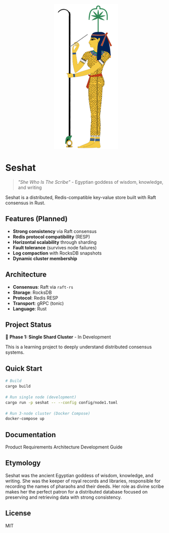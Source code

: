<div align="center">
  <img src="Seshat.svg" alt="Seshat Logo" width="200"/>
</div>

# Seshat

> *"She Who Is The Scribe"* - Egyptian goddess of wisdom, knowledge, and writing

Seshat is a distributed, Redis-compatible key-value store built with Raft consensus in Rust.

## Features (Planned)

- **Strong consistency** via Raft consensus
- **Redis protocol compatibility** (RESP)
- **Horizontal scalability** through sharding
- **Fault tolerance** (survives node failures)
- **Log compaction** with RocksDB snapshots
- **Dynamic cluster membership**

## Architecture

- **Consensus**: Raft via `raft-rs`
- **Storage**: RocksDB
- **Protocol**: Redis RESP
- **Transport**: gRPC (tonic)
- **Language**: Rust

## Project Status

🚧 **Phase 1: Single Shard Cluster** - In Development

This is a learning project to deeply understand distributed consensus systems.

## Quick Start
```bash
# Build
cargo build

# Run single node (development)
cargo run -p seshat -- --config config/node1.toml

# Run 3-node cluster (Docker Compose)
docker-compose up
```

## Documentation

Product Requirements
Architecture
Development Guide

## Etymology
Seshat was the ancient Egyptian goddess of wisdom, knowledge, and writing. She was the keeper of royal records and libraries, responsible for recording the names of pharaohs and their deeds. Her role as divine scribe makes her the perfect patron for a distributed database focused on preserving and retrieving data with strong consistency.

## License
MIT
